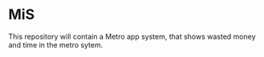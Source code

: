# MiS
This repository will contain a Metro app system, that shows wasted money and time in the metro sytem.
